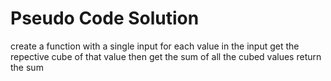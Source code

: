 # Pseudo Code Solution
create a function with a single input
for each value in the input get the repective cube of that value
then get the sum of all the cubed values
return the sum